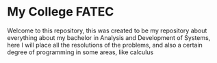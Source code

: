 # My College FATEC

Welcome to this repository, this was created to be my repository about everything about my bachelor in Analysis and Development of Systems, here I will place all the
resolutions of the problems, and also a certain degree of programming in some areas, like calculus
